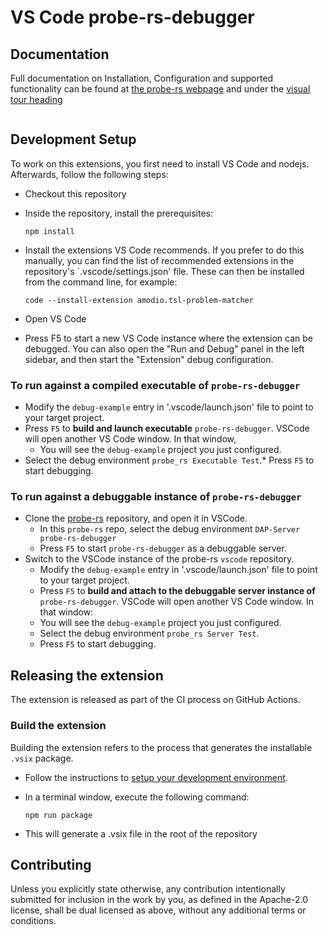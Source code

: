 # VS Code probe-rs-debugger

## Documentation

Full documentation on Installation, Configuration and supported functionality
can be found at [the probe-rs webpage](https://probe.rs/docs/tools/vscode/) and
under the [visual tour
heading](https://probe.rs/docs/tools/vscode/#a-visual-guide-of-implemented-features)

![<img style="margin-top: 1em; margin-bottom: 1em; max-width:100%; max-height:100%; width: auto; height: auto;"  />](https://probe.rs/img/vscode/intro_and_rtt.gif)

## Development Setup

To work on this extensions, you first need to install VS Code and nodejs.
Afterwards, follow the following steps:

* Checkout this repository
* Inside the repository, install the prerequisites:

      npm install

* Install the extensions VS Code recommends. If you prefer to do this manually,
  you can find the list of recommended extensions in the repository's
  `.vscode/settings.json' file. These can then be installed from the command
  line, for example:

      code --install-extension amodio.tsl-problem-matcher

* Open VS Code
* Press F5 to start a new VS Code instance where the extension can be debugged.
  You can also open the "Run and Debug" panel in the left sidebar, and then
  start the "Extension" debug configuration.

### To run against a compiled executable of `probe-rs-debugger`

* Modify the `debug-example` entry in '.vscode/launch.json' file to point to
  your target project.
* Press `F5` to __build and launch executable__ `probe-rs-debugger`. VSCode will
  open another VS Code window. In that window,
  * You will see the `debug-example` project you just configured.
* Select the debug environment `probe_rs Executable Test`.* Press `F5` to start
  debugging.

### To run against a debuggable instance of `probe-rs-debugger`

* Clone the [probe-rs](https://github.com/probe-rs/probe-rs.git) repository, and
  open it in VSCode.
  * In this `probe-rs` repo, select the debug environment `DAP-Server
    probe-rs-debugger`
  * Press `F5` to start `probe-rs-debugger` as a debuggable server.
* Switch to the VSCode instance of the probe-rs `vscode` repository.
  * Modify the `debug-example` entry in '.vscode/launch.json' file to point to
    your target project.
  * Press `F5` to __build and attach to the debuggable server instance of__
    `probe-rs-debugger`. VSCode will open another VS Code window. In that
    window:
  * You will see the `debug-example` project you just configured.
  * Select the debug environment `probe_rs Server Test`.
  * Press `F5` to start debugging.

## Releasing the extension

The extension is released as part of the CI process on GitHub Actions.

### Build the extension

Building the extension refers to the process that generates the installable
`.vsix` package.

* Follow the instructions to [setup your development
  environment](#development-setup).
* In a terminal window, execute the following command:

      npm run package

* This will generate a .vsix file in the root of the repository

## Contributing

Unless you explicitly state otherwise, any contribution intentionally submitted
for inclusion in the work by you, as defined in the Apache-2.0 license, shall
be dual licensed as above, without any additional terms or conditions.

